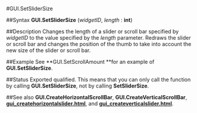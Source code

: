 
#GUI.SetSliderSize

##Syntax
**GUI.SetSliderSize** (*widgetID*, *length* : **int**)

##Description
Changes the length of a slider or scroll bar specified by *widgetID* to the value specified by the *length* parameter. Redraws the slider or scroll bar and changes the position of the thumb to take into account the new size of the slider or scroll bar.

##Example
See **GUI.SetScrollAmount **for an example of **GUI.SetSliderSize**.

##Status
Exported qualified.
This means that you can only call the function by calling **GUI.SetSliderSize**, not by calling **SetSliderSize**.

##See also
**GUI.CreateHorizontalScrollBar**, **GUI.CreateVerticalScrollBar**, **[gui_createhorizontalslider.html](GUI.CreateHorizontalSlider)**, and **[gui_createverticalslider.html](GUI.CreateVerticalSlider)**.
